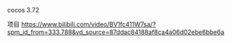 cocos 3.72

项目 https://www.bilibili.com/video/BV1fc411W7sa/?spm_id_from=333.788&vd_source=87ddac84188af8ca4a06d02ebe6bbe6a
